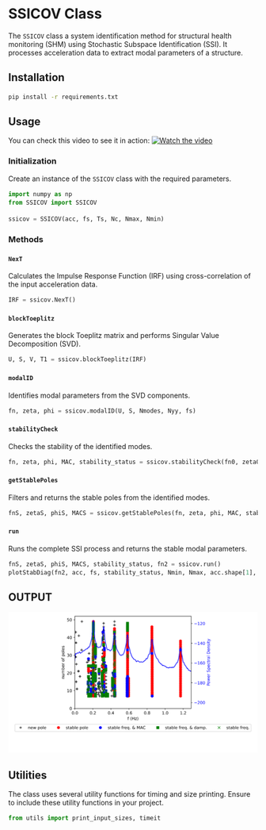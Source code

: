 
# SSICOV Class

The `SSICOV` class a system identification method for structural health monitoring (SHM) using Stochastic Subspace Identification (SSI). It processes acceleration data to extract modal parameters of a structure.

## Installation

```bash
pip install -r requirements.txt
```

## Usage
You can check this video to see it in action:
[![Watch the video](https://img.youtube.com/vi/v4p26xE53NI/maxresdefault.jpg)](https://www.youtube.com/watch?v=v4p26xE53NI)

### Initialization

Create an instance of the `SSICOV` class with the required parameters.

```python
import numpy as np
from SSICOV import SSICOV

ssicov = SSICOV(acc, fs, Ts, Nc, Nmax, Nmin)
```

### Methods

#### `NexT`

Calculates the Impulse Response Function (IRF) using cross-correlation of the input acceleration data.

```python
IRF = ssicov.NexT()
```

#### `blockToeplitz`

Generates the block Toeplitz matrix and performs Singular Value Decomposition (SVD).

```python
U, S, V, T1 = ssicov.blockToeplitz(IRF)
```

#### `modalID`

Identifies modal parameters from the SVD components.

```python
fn, zeta, phi = ssicov.modalID(U, S, Nmodes, Nyy, fs)
```

#### `stabilityCheck`

Checks the stability of the identified modes.

```python
fn, zeta, phi, MAC, stability_status = ssicov.stabilityCheck(fn0, zeta0, phi0, fn1, zeta1, phi1)
```

#### `getStablePoles`

Filters and returns the stable poles from the identified modes.

```python
fnS, zetaS, phiS, MACS = ssicov.getStablePoles(fn, zeta, phi, MAC, stability_status)
```

#### `run`

Runs the complete SSI process and returns the stable modal parameters.

```python
fnS, zetaS, phiS, MACS, stability_status, fn2 = ssicov.run()
plotStabDiag(fn2, acc, fs, stability_status, Nmin, Nmax, acc.shape[1], 0, 7.5)

```

## OUTPUT
![STAB diagram](data/SSI.svg)
## Utilities

The class uses several utility functions for timing and size printing. Ensure to include these utility functions in your project.

```python
from utils import print_input_sizes, timeit
```
